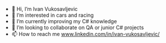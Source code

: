 - 👋 Hi, I’m Ivan Vukosavljevic
- 👀 I’m interested in cars and racing
- 🌱 I’m currently improving my C# knowledge
- 💞️ I’m looking to collaborate on QA or junior C# projects
- 📫 How to reach me www.linkedin.com/in/ivan-vukosavljevic/

<!---
ivanvukosavljevic39/ivanvukosavljevic39 is a ✨ special ✨ repository because its `README.md` (this file) appears on your GitHub profile.
You can click the Preview link to take a look at your changes.
--->
